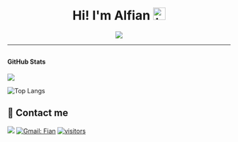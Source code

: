 <h1 align="center"> Hi! I'm Alfian <img src="https://user-images.githubusercontent.com/1303154/88677602-1635ba80-d120-11ea-84d8-d263ba5fc3c0.gif" width="28px" alt="hi"></h1>

<!--
**alfiancikoa/alfiancikoa** is a ✨ _special_ ✨ repository because its `README.md` (this file) appears on your GitHub profile.

Here are some ideas to get you started:

- 🔭 I’m currently working on ...
- 🌱 I’m currently learning ...
- 👯 I’m looking to collaborate on ...
- 🤔 I’m looking for help with ...
- 💬 Ask me about ...
- 📫 How to reach me: ...
- 😄 Pronouns: ...
- ⚡ Fun fact: ...
-->

<div align="center">
  <a href="https://open.spotify.com/user/6s6pbtefezpookh8gwnkko15v">
    <img src="https://readme-spotify-tingz.vercel.app/api/now-playing">
  </a>
</div>

-----
## <h4 align="left">GitHub Stats</h4>

<!-- <a href="https://github.com/alfiancikoa">
  <img src="https://github-readme-stats.vercel.app/api?username=alfiancikoa&show_icons=true&hide_border=true" />
</a> -->
<a href="https://github.com/alfiancikoa">
  <img align="centre" src="https://github-readme-stats.vercel.app/api?username=alfiancikoa&count_private=true&include_all_commits=true&show_icons=true&title_color=007bff&text_color=e7e7e7&icon_color=007bff&bg_color=171c28" />
<a />
  
![Top Langs](https://github-readme-stats.vercel.app/api/top-langs/?username=alfiancikoa&layout=compact&title_color=007bff&text_color=e7e7e7&icon_color=007bff&bg_color=171c28)

## 📧 Contact me


[<img src="https://img.shields.io/badge/linkedin-%230077B5.svg?&style=for-the-badge&logo=linkedin&logoColor=white" />](https://www.linkedin.com/in/alfianlolo/) [![Gmail: Fian](https://img.shields.io/badge/-Muhammad%20Alfian-maroon?style=flat&logo=gmail)](https://mail.google.com/mail/u/0/#inbox?compose=CllgCHrjmjRlSpLttDDmhqnRQTQVTSQCjFvQxCSSqGDHvQjrjJvvzKMvnlWTrWwkcGdSzfJPXnV) [![visitors](https://komarev.com/ghpvc/?username=alfiancikoa&style=flat-square)](https://github.com/alfiancikoa)

